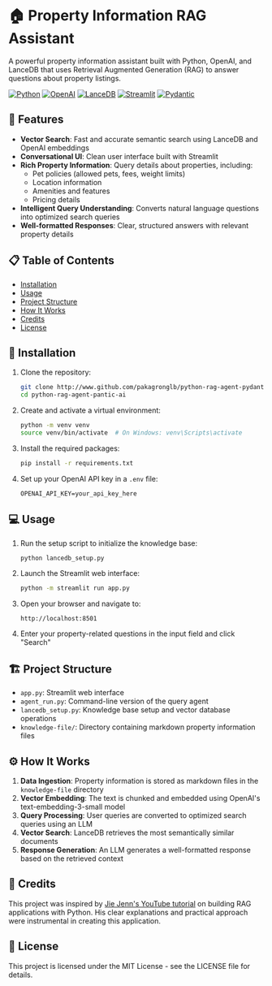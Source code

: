 # 🏠 Property Information RAG Assistant

A powerful property information assistant built with Python, OpenAI, and LanceDB that uses Retrieval Augmented Generation (RAG) to answer questions about property listings.

[![Python](https://img.shields.io/badge/Python-3.13-blue.svg)](https://www.python.org/)
[![OpenAI](https://img.shields.io/badge/OpenAI-GPT--4o-green.svg)](https://openai.com/)
[![LanceDB](https://img.shields.io/badge/LanceDB-0.20.0-orange.svg)](https://lancedb.com/)
[![Streamlit](https://img.shields.io/badge/Streamlit-1.42.2-red.svg)](https://streamlit.io/)
[![Pydantic](https://img.shields.io/badge/Pydantic-2.10.6-purple.svg)](https://pydantic.dev/)

## 🚀 Features

- **Vector Search**: Fast and accurate semantic search using LanceDB and OpenAI embeddings
- **Conversational UI**: Clean user interface built with Streamlit
- **Rich Property Information**: Query details about properties, including:
  - Pet policies (allowed pets, fees, weight limits)
  - Location information
  - Amenities and features
  - Pricing details
- **Intelligent Query Understanding**: Converts natural language questions into optimized search queries
- **Well-formatted Responses**: Clear, structured answers with relevant property details

## 📋 Table of Contents

- [Installation](#installation)
- [Usage](#usage)
- [Project Structure](#project-structure)
- [How It Works](#how-it-works)
- [Credits](#credits)
- [License](#license)

## 🔧 Installation

1. Clone the repository:
   ```bash
   git clone http://www.github.com/pakagronglb/python-rag-agent-pydantic-ai
   cd python-rag-agent-pantic-ai
   ```

2. Create and activate a virtual environment:
   ```bash
   python -m venv venv
   source venv/bin/activate  # On Windows: venv\Scripts\activate
   ```

3. Install the required packages:
   ```bash
   pip install -r requirements.txt
   ```

4. Set up your OpenAI API key in a `.env` file:
   ```
   OPENAI_API_KEY=your_api_key_here
   ```

## 💻 Usage

1. Run the setup script to initialize the knowledge base:
   ```bash
   python lancedb_setup.py
   ```

2. Launch the Streamlit web interface:
   ```bash
   python -m streamlit run app.py
   ```

3. Open your browser and navigate to:
   ```
   http://localhost:8501
   ```

4. Enter your property-related questions in the input field and click "Search"

## 🏗️ Project Structure

- `app.py`: Streamlit web interface
- `agent_run.py`: Command-line version of the query agent
- `lancedb_setup.py`: Knowledge base setup and vector database operations
- `knowledge-file/`: Directory containing markdown property information files

## ⚙️ How It Works

1. **Data Ingestion**: Property information is stored as markdown files in the `knowledge-file` directory
2. **Vector Embedding**: The text is chunked and embedded using OpenAI's text-embedding-3-small model
3. **Query Processing**: User queries are converted to optimized search queries using an LLM
4. **Vector Search**: LanceDB retrieves the most semantically similar documents
5. **Response Generation**: An LLM generates a well-formatted response based on the retrieved context

## 🙏 Credits

This project was inspired by [Jie Jenn's YouTube tutorial](https://www.youtube.com/watch?v=P212vYt6Xo8) on building RAG applications with Python. His clear explanations and practical approach were instrumental in creating this application.

## 📄 License

This project is licensed under the MIT License - see the LICENSE file for details.
